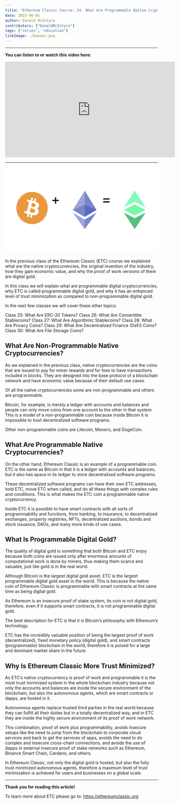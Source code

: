```yaml
---
title: "Ethereum Classic Course: 24. What Are Programmable Native Cryptocurrencies?"
date: 2023-06-01
author: Donald McIntyre
contributors: ["DonaldMcIntyre"]
tags: ["series", "education"]
linkImage: ./banner.png
---
```


---
**You can listen to or watch this video here:**

<iframe width="560" height="315" src="https://www.youtube.com/embed/WvGttc5lAGI" title="YouTube video player" frameborder="0" allow="accelerometer; autoplay; clipboard-write; encrypted-media; gyroscope; picture-in-picture; web-share" allowfullscreen></iframe>

---

![ETC is BTC philosophy with ETH technology.](./1.png)

In the previous class of the Ethereum Classic (ETC) course we explained what are the native cryptocurrencies, the original invention of the industry, how they gain economic value, and why the proof of work versions of them are digital gold.

In this class we will explain what are programmable digital cryptocurrencies, why ETC is called programmable digital gold, and why it has an enhanced level of trust minimization as compared to non-programmable digital gold.

In the next few classes we will cover these other topics:

Class 25: What Are ERC-20 Tokens?
Class 26: What Are Convertible Stablecoins?
Class 27: What Are Algorithmic Stablecoins?
Class 28: What Are Privacy Coins?
Class 29: What Are Decentralized Finance (DeFi) Coins?
Class 30: What Are File Storage Coins?

## What Are Non-Programmable Native Cryptocurrencies?

As we explained in the previous class, native cryptocurrencies are the coins that are issued to pay for miner rewards and for fees to have transactions included in blocks. They are designed into the base protocol of a blockchain network and have economic value because of their default use cases.

Of all the native cryptocurrencies some are non-programmable and others are programmable. 

Bitcoin, for example, is merely a ledger with accounts and balances and people can only move coins from one account to the other in that system. This is a model of a non-programmable coin because inside Bitcoin it is impossible to host decentralized software programs.

Other non-programmable coins are Litecoin, Monero, and DogeCoin. 

## What Are Programmable Native Cryptocurrencies?

On the other hand, Ethereum Classic is an example of a programmable coin. ETC is the same as Bitcoin in that it is a ledger with accounts and balances, but it also has space in its ledger to store decentralized software programs.

These decentralized software programs can have their own ETC addresses, hold ETC, move ETC when called, and do all these things with complex rules and conditions. This is what makes the ETC coin a programmable native cryptocurrency.

Inside ETC it is possible to have smart contracts with all sorts of programmability and functions, from banking, to insurance, to decentralized exchanges, property registries, NFTs, decentralized auctions, bonds and stock issuance, DAOs, and many more kinds of use cases.

## What Is Programmable Digital Gold?

The quality of digital gold is something that both Bitcoin and ETC enjoy because both coins are issued only after enormous amounts of computational work is done by miners, thus making them scarce and valuable, just like gold is in the real world.

Although Bitcoin is the largest digital gold asset, ETC is the largest programmable digital gold asset in the world. This is because the native coin of Ethereum Classic is programmable with smart contracts at the same time as being digital gold.

As Ethereum is an insecure proof of stake system, its coin is not digital gold, therefore, even if it supports smart contracts, it is not programmable digital gold.

The best description for ETC is that it is Bitcoin’s philosophy with Ethereum’s technology.

ETC has the incredibly valuable position of being the largest proof of work (decentralized), fixed monetary policy (digital gold), and smart contracts (programmable) blockchain in the world, therefore it is poised for a large and dominant market share in the future.

## Why Is Ethereum Classic More Trust Minimized?

As ETC’s native cryptocurrency is proof of work and programmable it is the most trust minimized system in the whole blockchain industry because not only the accounts and balances are inside the secure environment of the blockchain, but also the autonomous agents, which are smart contracts or dapps, are hosted in it.

Autonomous agents replace trusted third parties in the real world because they can fulfill all their duties but in a totally decentralized way, and in ETC they are inside the highly secure environment of its proof of work network.

This combination, proof of work plus programmability, avoids insecure setups like the need to jump from the blockchain to corporate cloud services and back to get the services of apps, avoids the need to do complex and insecure cross-chain connections, and avoids the use of dapps in external insecure proof of stake networks such as Ethereum, Binance Smart Chain, Cardano, and others.

In Ethereum Classic, not only the digital gold is hosted, but also the fully trust minimized autonomous agents, therefore a maximum level of trust minimization is achieved for users and businesses on a global scale.

---

**Thank you for reading this article!**

To learn more about ETC please go to: https://ethereumclassic.org
